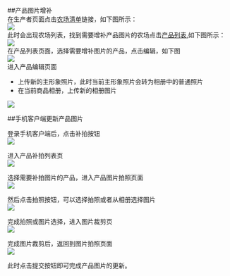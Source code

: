 ##产品图片增补  
 在生产者页面点击[农场清单](http://food.xinrenlian.com/300.aspx)链接，如下图所示：  
 ![](images/update_alipay_menu.png)  
 此时会出现农场列表，找到需要增补产品图片的农场点击[产品列表](http://food.xinrenlian.com/310.aspx),如下图所示：  
 ![](images/product_list.png)  
 在产品列表页面，选择需要增补图片的产品，点击编辑，如下图  
 ![](images/update_product_edit.png)  
 进入产品编辑页面
 - 上传新的主形象照片，此时当前主形象照片会转为相册中的普通照片  
 - 在当前商品相册，上传新的相册图片  

 ![](images/update_product_upload.png) 

##手机客户端更新产品图片  

登录手机客户端后，点击补拍按钮  
![](images/app_img/chanpin_bupai.png)  

进入产品补拍列表页  
![](images/app_img/chanpin_bupai_liebiao.png)  

选择需要补拍图片的产品，进入产品图片拍照页面   
![](images/app_img/chanpin_bupai_paizhao.png)  

然后点击拍照按钮，可以选择拍照或者从相册选择图片  
![](images/app_img/chanpin_bupai_xuanze.png)  

完成拍照或图片选择，进入图片裁剪页  
![](images/app_img/chanpin_jianqie.png)  

完成图片裁剪后，返回到图片拍照页面  
![](images/app_img/chanpin_wancheng.png)  

此时点击提交按钮即可完成产品图片的更新。